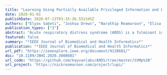 ```yaml
---
title: "Learning Using Partially Available Privileged Information and Label Uncertainty: Application in Detection of Acute Respiratory Distress Syndrome"
date: 2020-01-01
publishDate: 2020-07-13T03:35:36.552345Z
authors: ["Elyas Sabeti", "Joshua Drews", "Narathip Reamaroon", "Elisa Warner", "Michael W. Sjoding", "Jonathan Gryak", "Kayvan Najarian"]
publication_types: ["2"]
abstract: "Acute respiratory distress syndrome (ARDS) is a fulminant inflammatory lung injury that develops in patients with critical illnesses, affecting 200,000 patients in the United States annually. However, a recent study suggests that most patients with ARDS are diagnosed late or missed completely and fail to receive life-saving treatments. This is primarily due to the dependency of current diagnosis criteria on chest x-ray, which is not necessarily available at the time of diagnosis. In machine learning, such an information is known as Privileged Information - information that is available at training but not at testing. However, in diagnosing ARDS, privileged information (chest x-rays) are sometimes only available for a portion of the training data. To address this issue, the Learning Using Partially Available Privileged Information (LUPAPI) paradigm is proposed. As there are multiple ways to incorporate partially available privileged information, three models built on classical SVM are described. Another complexity of diagnosing ARDS is the uncertainty in clinical interpretation of chest x-rays. To address this, the LUPAPI framework is then extended to incorporate label uncertainty, resulting in a novel and comprehensive machine learning paradigm - Learning Using Label Uncertainty and Partially Available Privileged Information (LULUPAPI). The proposed frameworks use Electronic Health Record (EHR) data as regular information, chest x-rays as partially available privileged information, and clinicians' confidence levels in ARDS diagnosis as a measure of label uncertainty. Experiments on an ARDS dataset demonstrate that both the LUPAPI and LULUPAPI models outperform SVM, with LULUPAPI performing better than LUPAPI."
featured: false
summary: "*IEEE Journal of Biomedical and Health Informatics*"
publication: "*IEEE Journal of Biomedical and Health Informatics*"
url_pdf: "https://ieeexplore.ieee.org/document/9138681/"
doi: "10.1109/JBHI.2020.3008601"
url_code: "https://github.com/kayvanlabs/ARDS/tree/master/SVMp%2B"
url_project: 'https://nickreamaroon.com/project/lupi/'
---
```


